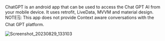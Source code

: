 ChatGPT is an android app that can be used to access the Chat GPT AI from your mobile device. It uses retrofit, LiveData, MVVM and material design.
NOTE🗒️: This app does not provide Context aware conversations with the Chat GPT platform.

![Screenshot_20230829_133103](https://github.com/faizanw98/ChatGPT/assets/49359529/c932200f-cf16-471f-9be8-294441699230)
